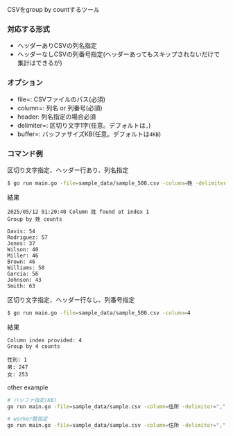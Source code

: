 CSVをgroup by countするツール

### 対応する形式
- ヘッダーありCSVの列名指定
- ヘッダーなしCSVの列番号指定(ヘッダーあってもスキップされないだけで集計はできるが)

### オプション
- file=: CSVファイルのパス(必須)
- column=: 列名 or 列番号(必須)
- header: 列名指定の場合必須
- delimiter=: 区切り文字1字(任意。デフォルトは`,`)
- buffer=: バッファサイズKB(任意。デフォルトは`4KB`)

### コマンド例
区切り文字指定、ヘッダー行あり、列名指定
```bash
$ go run main.go -file=sample_data/sample_500.csv -column=姓 -delimiter="," --header
```
結果
```text
2025/05/12 01:20:40 Column 姓 found at index 1
Group by 姓 counts

Davis: 54
Rodriguez: 57
Jones: 37
Wilson: 40
Miller: 46
Brown: 46
Williams: 58
Garcia: 56
Johnson: 43
Smith: 63

```

区切り文字指定、ヘッダー行なし、列番号指定
```bash
$ go run main.go -file=sample_data/sample_500.csv -column=4
```
結果
```text
Column index provided: 4
Group by 4 counts

性別: 1
男: 247
女: 253
```

other example
```bash
# バッファ指定(KB)
go run main.go -file=sample_data/sample.csv -column=住所 -delimiter="," --header --buffer=$((1024*10))

# worker数指定
go run main.go -file=sample_data/sample.csv -column=住所 -delimiter="," --header --buffer=$((1024*10)) --worker=8
```